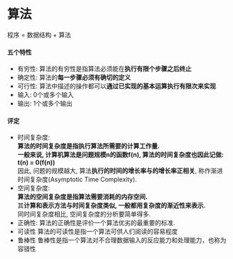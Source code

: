 # 算法

程序 = 数据结构 + 算法

#### 五个特性

* 有穷性: 算法的有穷性是指算法必须能在**执行有限个步骤之后终止**
* 确定性: 算法的**每一步骤必须有确切的定义**
* 可行性: 算法中描述的操作都可以**通过已实现的基本运算执行有限次来实现**
* 输入: 0个或多个输入
* 输出: 1个或多个输出

#### 评定
* 时间复杂度:  
**算法的时间复杂度是指执行算法所需要的计算工作量.**  
**一般来说, 计算机算法是问题规模n的函数f(n), 算法的时间复杂度也因此记做: t(n) = 0(f(n))**  
因此, 问题的规模越大, 算法**执行的时间的增长率与的增长率正相关**, 称作渐进时间复杂度(Asymptotic Time Complexity).  
* 空间复杂度:  
**算法的空间复杂度是指算法需要消耗的内存空间.**  
其**计算和表示方法与时间复杂度类似, 一般都用复杂度的渐近性来表示.**  
同时间复杂度相比, 空间复杂度的分析要简单得多.
* 正确性: 
算法的正确性是评价一个算法优劣的最重要的标准.  
* 可读性
算法的可读性是指一个算法可供人们阅读的容易程度
* 鲁棒性
鲁棒性是指一个算法对不合理数据输入的反应能力和处理能力，也称为容错性